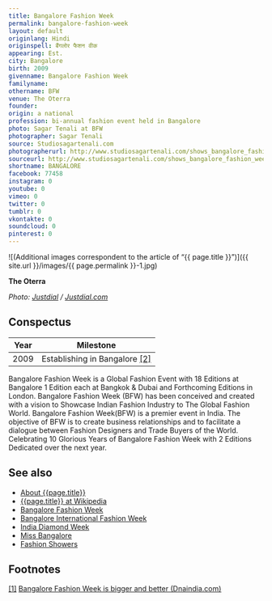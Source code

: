 ```yaml
---
title: Bangalore Fashion Week
permalink: bangalore-fashion-week
layout: default
originlang: Hindi
originspell: बैंगलोर फैशन वीक
appearing: Est.
city: Bangalore
birth: 2009
givenname: Bangalore Fashion Week
familyname:
othername: BFW
venue: The Oterra
founder:
origin: a national
profession: bi-annual fashion event held in Bangalore
photo: Sagar Tenali at BFW
photographer: Sagar Tenali
source: Studiosagartenali.com
photographerurl: http://www.studiosagartenali.com/shows_bangalore_fashion_week.html
sourceurl: http://www.studiosagartenali.com/shows_bangalore_fashion_week.html
shortname: BANGALORE
facebook: 77458
instagram: 0
youtube: 0
vimeo: 0
twitter: 0
tumblr: 0
vkontakte: 0
soundcloud: 0
pinterest: 0
---
```



![(Additional images correspondent to the article of “{{ page.title }}”)]({{ site.url }}/images/{{ page.permalink }}-1.jpg)

**The Oterra**

*Photo: [Justdial](justdial.com) / [Justdial.com](justdial.com)*

## Сonspectus

|Year|Milestone|
|-|-|
|2009|Establishing in Bangalore <span id="a2">[\[2\]](#f2)</span>|

Bangalore Fashion Week is a Global Fashion Event with 18 Editions at Bangalore 1 Edition each at Bangkok & Dubai and Forthcoming Editions in London.
Bangalore Fashion Week (BFW) has been conceived and created with a vision to Showcase Indian Fashion Industry to The Global Fashion World. Bangalore Fashion Week(BFW) is a premier event in India. The objective of BFW is to create business relationships and to facilitate a dialogue between Fashion Designers and Trade Buyers of the World.
Celebrating 10 Glorious Years of Bangalore Fashion Week with 2 Editions Dedicated over the next year.

## See also

+ [About {{page.title}}](index)
+ [{{page.title}} at Wikipedia](index)
+ [Bangalore Fashion Week](index)
+ [Bangalore International Fashion Week](index)
+ [India Diamond Week](index)
+ [Miss Bangalore](index)
+ [Fashion Showers](index)

## Footnotes

[[1]](#a1) <span id="f1"></span> [Bangalore Fashion Week is bigger and better (Dnaindia.com)](https://www.dnaindia.com/lifestyle/report-bangalore-fashion-week-is-bigger-and-better-1502509)
